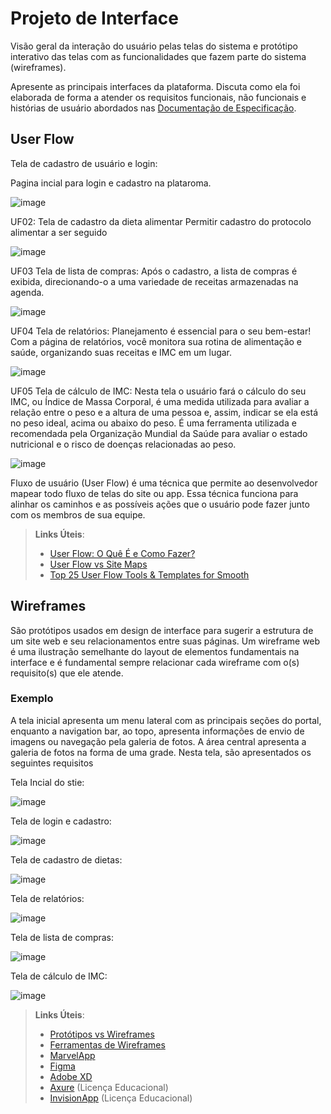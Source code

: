 
# Projeto de Interface

Visão geral da interação do usuário pelas telas do sistema e protótipo interativo das telas com as funcionalidades que fazem parte do sistema (wireframes).

 Apresente as principais interfaces da plataforma. Discuta como ela foi elaborada de forma a atender os requisitos funcionais, não funcionais e histórias de usuário abordados nas <a href="2-Especificação do Projeto.md"> Documentação de Especificação</a>.

## User Flow

Tela de cadastro de usuário e login:

Pagina incial para login e cadastro na plataroma.

![image](https://github.com/user-attachments/assets/05668f80-fc2c-4a64-b1ed-c2d36b6e9c08)

UF02: Tela de cadastro da dieta alimentar
Permitir cadastro do protocolo alimentar a ser seguido 

![image](https://github.com/user-attachments/assets/c5e82d99-a653-4d68-b2f0-84061daf36bf)

UF03 Tela de lista de compras:
Após o cadastro, a lista de compras é exibida, direcionando-o a uma variedade de receitas armazenadas na agenda.

![image](https://github.com/user-attachments/assets/e0ee6669-7e44-4df1-9355-30e77dcf1767)

UF04 Tela de relatórios:
Planejamento é essencial para o seu bem-estar! Com a página de relatórios, você monitora sua rotina de alimentação e saúde, organizando suas receitas e IMC em um lugar.

![image](https://github.com/user-attachments/assets/f9c00635-9408-4287-9f40-2390957462d3)

UF05 Tela de cálculo de IMC:
Nesta tela o usuário fará o cálculo do seu IMC, ou Índice de Massa Corporal, é uma medida utilizada para avaliar a relação entre o peso e a altura de uma pessoa e, assim, indicar se ela está no peso ideal, acima ou abaixo do peso. É uma ferramenta utilizada e recomendada pela Organização Mundial da Saúde para avaliar o estado nutricional e o risco de doenças relacionadas ao peso.

![image](https://github.com/user-attachments/assets/b29eb8c9-773e-420f-872d-e4ac75f4bcfd)


Fluxo de usuário (User Flow) é uma técnica que permite ao desenvolvedor mapear todo fluxo de telas do site ou app. Essa técnica funciona para alinhar os caminhos e as possíveis ações que o usuário pode fazer junto com os membros de sua equipe.

> **Links Úteis**:
> - [User Flow: O Quê É e Como Fazer?](https://medium.com/7bits/fluxo-de-usu%C3%A1rio-user-flow-o-que-%C3%A9-como-fazer-79d965872534)
> - [User Flow vs Site Maps](http://designr.com.br/sitemap-e-user-flow-quais-as-diferencas-e-quando-usar-cada-um/)
> - [Top 25 User Flow Tools & Templates for Smooth](https://www.mockplus.com/blog/post/user-flow-tools)


## Wireframes

São protótipos usados em design de interface para sugerir a estrutura de um site web e seu relacionamentos entre suas páginas. Um wireframe web é uma ilustração semelhante do layout de elementos fundamentais na interface e é fundamental sempre relacionar cada wireframe com o(s) requisito(s) que ele atende.

### Exemplo

A tela inicial apresenta um menu lateral com as principais seções do portal, enquanto a navigation bar, ao topo, apresenta informações de envio de imagens ou navegação pela galeria de fotos. A área central apresenta a galeria de fotos na forma de uma grade. Nesta tela, são apresentados os seguintes requisitos

Tela Incial do stie:

![image](https://github.com/user-attachments/assets/d7099921-7c07-4154-a206-21ed22c99063)

Tela de login e cadastro:

![image](https://github.com/user-attachments/assets/c2778d49-ad99-4a82-8a65-ddace00f3be3)

Tela de cadastro de dietas:

![image](https://github.com/user-attachments/assets/cbcedee8-31b5-478c-af03-d60cc94e7620)

Tela de relatórios:

![image](https://github.com/user-attachments/assets/81d0a2bb-9e6b-43de-82a0-d593a5273e73)

Tela de lista de compras:

![image](https://github.com/user-attachments/assets/99beedec-4e6e-4261-b954-9ce9fba2acf5)

Tela de cálculo de IMC:

![image](https://github.com/user-attachments/assets/b9e21d29-68da-4440-a24d-8120d53d518d)


 
> **Links Úteis**:
> - [Protótipos vs Wireframes](https://www.nngroup.com/videos/prototypes-vs-wireframes-ux-projects/)
> - [Ferramentas de Wireframes](https://rockcontent.com/blog/wireframes/)
> - [MarvelApp](https://marvelapp.com/developers/documentation/tutorials/)
> - [Figma](https://www.figma.com/)
> - [Adobe XD](https://www.adobe.com/br/products/xd.html#scroll)
> - [Axure](https://www.axure.com/edu) (Licença Educacional)
> - [InvisionApp](https://www.invisionapp.com/) (Licença Educacional)
